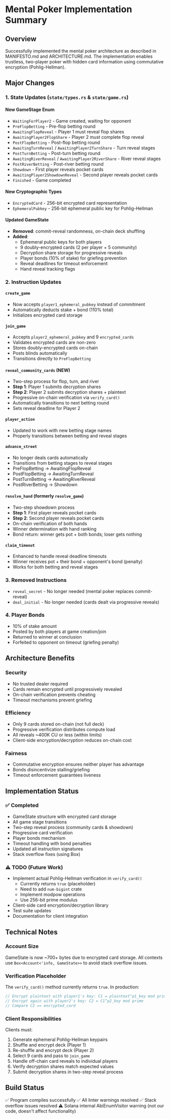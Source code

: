 # Mental Poker Implementation Summary

## Overview
Successfully implemented the mental poker architecture as described in MANIFESTO.md and ARCHITECTURE.md. The implementation enables trustless, two-player poker with hidden card information using commutative encryption (Pohlig-Hellman).

## Major Changes

### 1. State Updates (`state/types.rs` & `state/game.rs`)

#### New GameStage Enum
- `WaitingForPlayer2` - Game created, waiting for opponent
- `PreFlopBetting` - Pre-flop betting round
- `AwaitingFlopReveal` - Player 1 must reveal flop shares
- `AwaitingPlayer2FlopShare` - Player 2 must complete flop reveal
- `PostFlopBetting` - Post-flop betting round
- `AwaitingTurnReveal` / `AwaitingPlayer2TurnShare` - Turn reveal stages
- `PostTurnBetting` - Post-turn betting round
- `AwaitingRiverReveal` / `AwaitingPlayer2RiverShare` - River reveal stages
- `PostRiverBetting` - Post-river betting round
- `Showdown` - First player reveals pocket cards
- `AwaitingPlayer2ShowdownReveal` - Second player reveals pocket cards
- `Finished` - Game completed

#### New Cryptographic Types
- `EncryptedCard` - 256-bit encrypted card representation
- `EphemeralPubkey` - 256-bit ephemeral public key for Pohlig-Hellman

#### Updated GameState
- **Removed**: commit-reveal randomness, on-chain deck shuffling
- **Added**:
  - Ephemeral public keys for both players
  - 9 doubly-encrypted cards (2 per player + 5 community)
  - Decryption share storage for progressive reveals
  - Player bonds (10% of stake) for griefing prevention
  - Reveal deadlines for timeout enforcement
  - Hand reveal tracking flags

### 2. Instruction Updates

#### `create_game`
- Now accepts `player1_ephemeral_pubkey` instead of commitment
- Automatically deducts stake + bond (110% total)
- Initializes encrypted card storage

#### `join_game`
- Accepts `player2_ephemeral_pubkey` and 9 `encrypted_cards`
- Validates encrypted cards are non-zero
- Stores doubly-encrypted cards on-chain
- Posts blinds automatically
- Transitions directly to `PreFlopBetting`

#### `reveal_community_cards` (NEW)
- Two-step process for flop, turn, and river
- **Step 1**: Player 1 submits decryption shares
- **Step 2**: Player 2 submits decryption shares + plaintext
- Progressive on-chain verification via `verify_card()`
- Automatically transitions to next betting round
- Sets reveal deadline for Player 2

#### `player_action`
- Updated to work with new betting stage names
- Properly transitions between betting and reveal stages

#### `advance_street`
- No longer deals cards automatically
- Transitions from betting stages to reveal stages
- PreFlopBetting → AwaitingFlopReveal
- PostFlopBetting → AwaitingTurnReveal
- PostTurnBetting → AwaitingRiverReveal
- PostRiverBetting → Showdown

#### `resolve_hand` (formerly `resolve_game`)
- Two-step showdown process
- **Step 1**: First player reveals pocket cards
- **Step 2**: Second player reveals pocket cards
- On-chain verification of both hands
- Winner determination with hand ranking
- Bond return: winner gets pot + both bonds; loser gets nothing

#### `claim_timeout`
- Enhanced to handle reveal deadline timeouts
- Winner receives pot + their bond + opponent's bond (penalty)
- Works for both betting and reveal stages

### 3. Removed Instructions
- `reveal_secret` - No longer needed (mental poker replaces commit-reveal)
- `deal_initial` - No longer needed (cards dealt via progressive reveals)

### 4. Player Bonds
- 10% of stake amount
- Posted by both players at game creation/join
- Returned to winner at conclusion
- Forfeited to opponent on timeout (griefing penalty)

## Architecture Benefits

### Security
- No trusted dealer required
- Cards remain encrypted until progressively revealed
- On-chain verification prevents cheating
- Timeout mechanisms prevent griefing

### Efficiency
- Only 9 cards stored on-chain (not full deck)
- Progressive verification distributes compute load
- All reveals ~400K CU or less (within limits)
- Client-side encryption/decryption reduces on-chain cost

### Fairness
- Commutative encryption ensures neither player has advantage
- Bonds disincentivize stalling/griefing
- Timeout enforcement guarantees liveness

## Implementation Status

### ✅ Completed
- GameState structure with encrypted card storage
- All game stage transitions
- Two-step reveal process (community cards & showdown)
- Progressive card verification
- Player bonds mechanism
- Timeout handling with bond penalties
- Updated all instruction signatures
- Stack overflow fixes (using Box<Account>)

### ⚠️ TODO (Future Work)
- Implement actual Pohlig-Hellman verification in `verify_card()`
  - Currently returns `true` (placeholder)
  - Need to add `num-bigint` crate
  - Implement modpow operations
  - Use 256-bit prime modulus
- Client-side card encryption/decryption library
- Test suite updates
- Documentation for client integration

## Technical Notes

### Account Size
GameState is now ~700+ bytes due to encrypted card storage. All contexts use `Box<Account<'info, GameState>>` to avoid stack overflow issues.

### Verification Placeholder
The `verify_card()` method currently returns `true`. In production:
```rust
// Encrypt plaintext with player1's key: C1 = plaintext^p1_key mod prime
// Encrypt again with player2's key: C2 = C1^p2_key mod prime
// Compare C2 == encrypted_card
```

### Client Responsibilities
Clients must:
1. Generate ephemeral Pohlig-Hellman keypairs
2. Shuffle and encrypt deck (Player 1)
3. Re-shuffle and encrypt deck (Player 2)
4. Select 9 cards and pass to `join_game`
5. Handle off-chain card reveals to individual players
6. Verify decryption shares match expected values
7. Submit decryption shares in two-step reveal process

## Build Status
✅ Program compiles successfully
✅ All linter warnings resolved
✅ Stack overflow issues resolved
⚠️ Solana internal AbiEnumVisitor warning (not our code, doesn't affect functionality)

